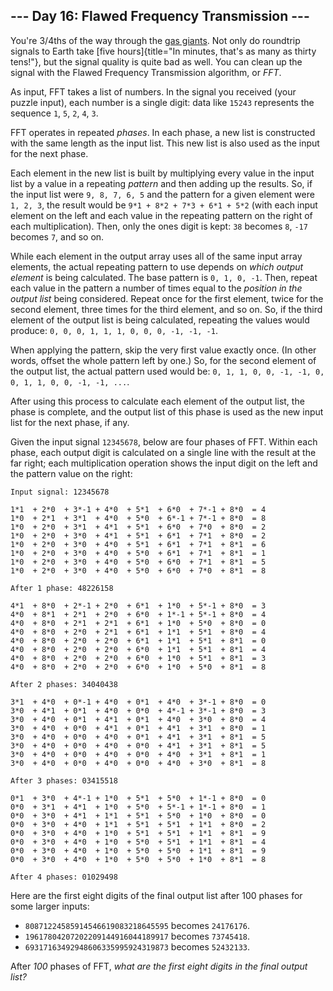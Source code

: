 \-\-- Day 16: Flawed Frequency Transmission \-\--
-------------------------------------------------

You\'re 3/4ths of the way through the [gas
giants](https://en.wikipedia.org/wiki/Gas_giant). Not only do roundtrip
signals to Earth take [five
hours]{title="In minutes, that's as many as thirty tens!"}, but the
signal quality is quite bad as well. You can clean up the signal with
the Flawed Frequency Transmission algorithm, or *FFT*.

As input, FFT takes a list of numbers. In the signal you received (your
puzzle input), each number is a single digit: data like `15243`
represents the sequence `1`, `5`, `2`, `4`, `3`.

FFT operates in repeated *phases*. In each phase, a new list is
constructed with the same length as the input list. This new list is
also used as the input for the next phase.

Each element in the new list is built by multiplying every value in the
input list by a value in a repeating *pattern* and then adding up the
results. So, if the input list were `9, 8, 7, 6, 5` and the pattern for
a given element were `1, 2, 3`, the result would be
`9*1 + 8*2 + 7*3 + 6*1 + 5*2` (with each input element on the left and
each value in the repeating pattern on the right of each
multiplication). Then, only the ones digit is kept: `38` becomes `8`,
`-17` becomes `7`, and so on.

While each element in the output array uses all of the same input array
elements, the actual repeating pattern to use depends on *which output
element* is being calculated. The base pattern is `0, 1, 0, -1`. Then,
repeat each value in the pattern a number of times equal to the
*position in the output list* being considered. Repeat once for the
first element, twice for the second element, three times for the third
element, and so on. So, if the third element of the output list is being
calculated, repeating the values would produce:
`0, 0, 0, 1, 1, 1, 0, 0, 0, -1, -1, -1`.

When applying the pattern, skip the very first value exactly once. (In
other words, offset the whole pattern left by one.) So, for the second
element of the output list, the actual pattern used would be:
`0, 1, 1, 0, 0, -1, -1, 0, 0, 1, 1, 0, 0, -1, -1, ...`.

After using this process to calculate each element of the output list,
the phase is complete, and the output list of this phase is used as the
new input list for the next phase, if any.

Given the input signal `12345678`, below are four phases of FFT. Within
each phase, each output digit is calculated on a single line with the
result at the far right; each multiplication operation shows the input
digit on the left and the pattern value on the right:

    Input signal: 12345678

    1*1  + 2*0  + 3*-1 + 4*0  + 5*1  + 6*0  + 7*-1 + 8*0  = 4
    1*0  + 2*1  + 3*1  + 4*0  + 5*0  + 6*-1 + 7*-1 + 8*0  = 8
    1*0  + 2*0  + 3*1  + 4*1  + 5*1  + 6*0  + 7*0  + 8*0  = 2
    1*0  + 2*0  + 3*0  + 4*1  + 5*1  + 6*1  + 7*1  + 8*0  = 2
    1*0  + 2*0  + 3*0  + 4*0  + 5*1  + 6*1  + 7*1  + 8*1  = 6
    1*0  + 2*0  + 3*0  + 4*0  + 5*0  + 6*1  + 7*1  + 8*1  = 1
    1*0  + 2*0  + 3*0  + 4*0  + 5*0  + 6*0  + 7*1  + 8*1  = 5
    1*0  + 2*0  + 3*0  + 4*0  + 5*0  + 6*0  + 7*0  + 8*1  = 8

    After 1 phase: 48226158

    4*1  + 8*0  + 2*-1 + 2*0  + 6*1  + 1*0  + 5*-1 + 8*0  = 3
    4*0  + 8*1  + 2*1  + 2*0  + 6*0  + 1*-1 + 5*-1 + 8*0  = 4
    4*0  + 8*0  + 2*1  + 2*1  + 6*1  + 1*0  + 5*0  + 8*0  = 0
    4*0  + 8*0  + 2*0  + 2*1  + 6*1  + 1*1  + 5*1  + 8*0  = 4
    4*0  + 8*0  + 2*0  + 2*0  + 6*1  + 1*1  + 5*1  + 8*1  = 0
    4*0  + 8*0  + 2*0  + 2*0  + 6*0  + 1*1  + 5*1  + 8*1  = 4
    4*0  + 8*0  + 2*0  + 2*0  + 6*0  + 1*0  + 5*1  + 8*1  = 3
    4*0  + 8*0  + 2*0  + 2*0  + 6*0  + 1*0  + 5*0  + 8*1  = 8

    After 2 phases: 34040438

    3*1  + 4*0  + 0*-1 + 4*0  + 0*1  + 4*0  + 3*-1 + 8*0  = 0
    3*0  + 4*1  + 0*1  + 4*0  + 0*0  + 4*-1 + 3*-1 + 8*0  = 3
    3*0  + 4*0  + 0*1  + 4*1  + 0*1  + 4*0  + 3*0  + 8*0  = 4
    3*0  + 4*0  + 0*0  + 4*1  + 0*1  + 4*1  + 3*1  + 8*0  = 1
    3*0  + 4*0  + 0*0  + 4*0  + 0*1  + 4*1  + 3*1  + 8*1  = 5
    3*0  + 4*0  + 0*0  + 4*0  + 0*0  + 4*1  + 3*1  + 8*1  = 5
    3*0  + 4*0  + 0*0  + 4*0  + 0*0  + 4*0  + 3*1  + 8*1  = 1
    3*0  + 4*0  + 0*0  + 4*0  + 0*0  + 4*0  + 3*0  + 8*1  = 8

    After 3 phases: 03415518

    0*1  + 3*0  + 4*-1 + 1*0  + 5*1  + 5*0  + 1*-1 + 8*0  = 0
    0*0  + 3*1  + 4*1  + 1*0  + 5*0  + 5*-1 + 1*-1 + 8*0  = 1
    0*0  + 3*0  + 4*1  + 1*1  + 5*1  + 5*0  + 1*0  + 8*0  = 0
    0*0  + 3*0  + 4*0  + 1*1  + 5*1  + 5*1  + 1*1  + 8*0  = 2
    0*0  + 3*0  + 4*0  + 1*0  + 5*1  + 5*1  + 1*1  + 8*1  = 9
    0*0  + 3*0  + 4*0  + 1*0  + 5*0  + 5*1  + 1*1  + 8*1  = 4
    0*0  + 3*0  + 4*0  + 1*0  + 5*0  + 5*0  + 1*1  + 8*1  = 9
    0*0  + 3*0  + 4*0  + 1*0  + 5*0  + 5*0  + 1*0  + 8*1  = 8

    After 4 phases: 01029498

Here are the first eight digits of the final output list after 100
phases for some larger inputs:

-   `80871224585914546619083218645595` becomes `24176176`.
-   `19617804207202209144916044189917` becomes `73745418`.
-   `69317163492948606335995924319873` becomes `52432133`.

After *100* phases of FFT, *what are the first eight digits in the final
output list?*
